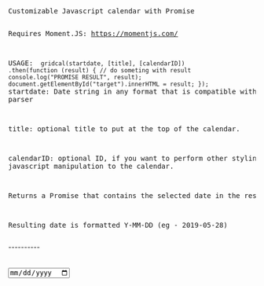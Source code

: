 <html lang="en">
<head>
<title>Gridcalendar test</title>

<script src="https://cdnjs.cloudflare.com/ajax/libs/moment.js/2.24.0/moment.min.js"></script>
<script src="gridcalendar.js"></script>
<link rel="stylesheet" type="text/css" href="gridcalendar.css" />

</head>
<body>

<main>
<pre>
Customizable Javascript calendar with Promise

Requires Moment.JS: https://momentjs.com/

USAGE:
<code>
gridcal(startdate, [title], [calendarID])
	.then(function (result) {
		// do someting with result
		console.log("PROMISE RESULT", result);
		document.getElementById("target").innerHTML = result;
	});
	</code>
startdate: Date string in any format that is compatible with moment.js parser

title: optional title to put at the top of the calendar.

calendarID: optional ID, if you want to perform other styling or javascript manipulation to the calendar.

Returns a Promise that contains the selected date in the result.

Resulting date is formatted Y-MM-DD (eg - 2019-05-28)
</pre>

<div id="cal">----------</div>

<br/>
<br/>
<input type="date" />

<script type="text/javascript">

document.getElementById("cal").onclick = function(e) {
	e.preventDefault();
	gridcal(this.innerHTML).then(function(result) {
		console.log("PROMISE RESULT", result);
		e.target.innerHTML = moment(result).format("LL");
		//document.getElementById("cal").innerHTML = result;
	});
};







// Experimental code to replace input date elements with DIVs

try {
	var datethings = document.querySelectorAll("input[type='date']");

	for (i = 0; i < datethings.length; i++) {
		let newthing = document.createElement("div");
		newthing.innerHTML = moment().format("ll");
		datethings[i].parentElement.insertBefore(newthing, datethings[i]);
		datethings[i].parentElement.removeChild(datethings[i]);
		//replace date input with DIVs


		newthing.onclick = function(e) {
			e.preventDefault();
			gridcal(this.innerHTML).then(function(result) {
				console.log("PROMISE RESULT", result);
				e.target.innerHTML = moment(result).format("ll");
			});
		};

	}

} catch (e) {}


/* */



</script>

</main>
</body>
</html>
